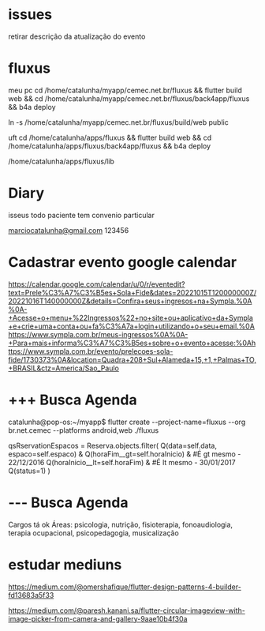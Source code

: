 # issues
retirar descrição da atualização do evento

# fluxus

meu pc
cd /home/catalunha/myapp/cemec.net.br/fluxus && flutter build web && cd /home/catalunha/myapp/cemec.net.br/fluxus/back4app/fluxus && b4a deploy


ln -s /home/catalunha/myapp/cemec.net.br/fluxus/build/web public


uft
cd /home/catalunha/apps/fluxus && flutter build web && cd /home/catalunha/apps/fluxus/back4app/fluxus && b4a deploy

/home/catalunha/apps/fluxus/lib

# Diary



isseus
todo paciente tem convenio particular


marciocatalunha@gmail.com
123456


# Cadastrar evento google calendar
https://calendar.google.com/calendar/u/0/r/eventedit?text=Prele%C3%A7%C3%B5es+Sola+Fide&dates=20221015T120000000Z/20221016T140000000Z&details=Confira+seus+ingresos+na+Sympla.%0A%0A-+Acesse+o+menu+%22Ingressos%22+no+site+ou+aplicativo+da+Sympla+e+crie+uma+conta+ou+fa%C3%A7a+login+utilizando+o+seu+email.%0Ahttps://www.sympla.com.br/meus-ingressos%0A%0A-+Para+mais+informa%C3%A7%C3%B5es+sobre+o+evento+acesse:%0Ahttps://www.sympla.com.br/evento/prelecoes-sola-fide/1730373%0A&location=Quadra+208+Sul+Alameda+15,+1,+Palmas+TO,+BRASIL&ctz=America/Sao_Paulo


# +++ Busca Agenda

catalunha@pop-os:~/myapp$ flutter create --project-name=fluxus --org br.net.cemec --platforms android,web ./fluxus

qsRservationEspacos = Reserva.objects.filter(
    Q(data=self.data, espaco=self.espaco) &
    Q(horaFim__gt=self.horaInicio) & #É gt mesmo - 22/12/2016
    Q(horaInicio__lt=self.horaFim) & #É lt mesmo - 30/01/2017
    Q(status=1)
)

# --- Busca Agenda

Cargos tá ok
Áreas: psicologia, nutrição, fisioterapia, fonoaudiologia, terapia ocupacional, psicopedagogia, musicalização

# estudar mediuns
https://medium.com/@omershafique/flutter-design-patterns-4-builder-fd13683a5f33

https://medium.com/@paresh.kanani.sa/flutter-circular-imageview-with-image-picker-from-camera-and-gallery-9aae10b4f30a

